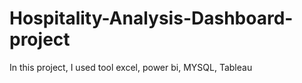 # Hospitality-Analysis-Dashboard-project
In this project, I used tool excel, power bi, MYSQL, Tableau
